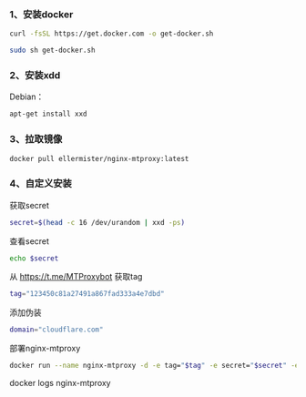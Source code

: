### 1、安装docker
```bash
curl -fsSL https://get.docker.com -o get-docker.sh
```
```bash
sudo sh get-docker.sh
```
### 2、安装xdd
Debian：
```bash
apt-get install xxd
```
### 3、拉取镜像
```bash
docker pull ellermister/nginx-mtproxy:latest
```

### 4、自定义安装
获取secret
```bash
secret=$(head -c 16 /dev/urandom | xxd -ps)
```
查看secret
```bash
echo $secret
```
从 https://t.me/MTProxybot 获取tag
```bash
tag="123450c81a27491a867fad333a4e7dbd"
```
添加伪装
```bash
domain="cloudflare.com"
```
部署nginx-mtproxy 
```bash
docker run --name nginx-mtproxy -d -e tag="$tag" -e secret="$secret" -e domain="$domain" -e ip_white_list="OFF" -p 8080:80 -p 8443:443 ellermister/nginx-mtproxy:latest
```

docker logs nginx-mtproxy
